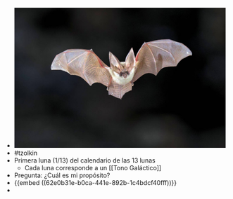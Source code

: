 - ![murcielago.jpg](../assets/murcielago_1658893970707_0.jpg)
- #tzolkin
- Primera luna (1/13) del calendario de las 13 lunas
	- Cada luna corresponde a un [[Tono Galáctico]]
- Pregunta: ¿Cuál es mi propósito?
- {{embed ((62e0b31e-b0ca-441e-892b-1c4bdcf40fff))}}
-